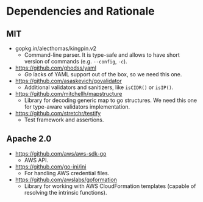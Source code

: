 # Dependencies and Rationale

## MIT

- gopkg.in/alecthomas/kingpin.v2
  - Command-line parser. It is type-safe and allows to have short version of commands (e.g. `--config`, `-c`).
- https://github.com/ghodss/yaml
  - *Go* lacks of YAML support out of the box, so we need this one.
- https://github.com/asaskevich/govalidator
  - Additional validators and sanitizers, like `isCIDR()` or `isIP()`.
- https://github.com/mitchellh/mapstructure
  - Library for decoding generic map to go structures. We need this one for type-aware validators implementation.
- https://github.com/stretchr/testify
  - Test framework and assertions.

## Apache 2.0

- https://github.com/aws/aws-sdk-go
  - AWS API.
- https://github.com/go-ini/ini
  - For handling AWS credential files.
- https://github.com/awslabs/goformation
  - Library for working with AWS CloudFormation templates (capable of resolving the intrinsic functions).